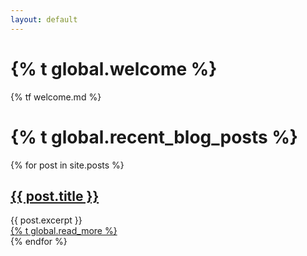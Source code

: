```yaml
---
layout: default
---
```


<h1 class="content-subhead">{% t global.welcome %}</h1>
{% tf welcome.md %}

<h1 class="content-subhead">{% t global.recent_blog_posts %}</h1>
<div class="posts">
  {% for post in site.posts %}
    <article class="post">
      <h2 class="post-title"><a href="{{ site.baseurl }}{{ post.url }}">{{ post.title }}</a></h2>
      <div class="content">
        {{ post.excerpt }}
      </div>
      <a href="{{ site.baseurl }}{{ post.url }}" class="read-more">{% t global.read_more %}</a>
    </article>
  {% endfor %}
</div>

